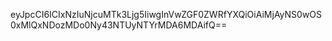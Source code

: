 eyJpcCI6ICIxNzIuNjcuMTk3Ljg5IiwgInVwZGF0ZWRfYXQiOiAiMjAyNS0wOS0xMlQxNDozMDo0Ny43NTUyNTYrMDA6MDAifQ==